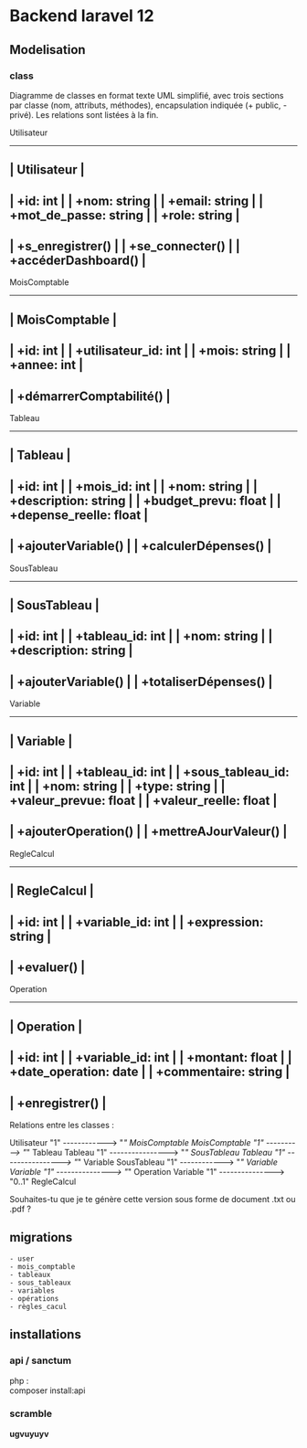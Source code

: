 # Backend laravel 12

## Modelisation 

###  class 

Diagramme de classes en format texte UML simplifié, avec trois sections par classe (nom, attributs, méthodes), encapsulation indiquée (+ public, - privé). Les relations sont listées à la fin.



Utilisateur

-------------------------------
|        Utilisateur          |
-------------------------------
| +id: int                    |
| +nom: string                |
| +email: string              |
| +mot_de_passe: string       |
| +role: string               |
-------------------------------
| +s_enregistrer()            |
| +se_connecter()             |
| +accéderDashboard()         |
-------------------------------


MoisComptable

-------------------------------
|       MoisComptable         |
-------------------------------
| +id: int                    |
| +utilisateur_id: int        |
| +mois: string               |
| +annee: int                 |
-------------------------------
| +démarrerComptabilité()     |
-------------------------------


Tableau

-------------------------------
|          Tableau            |
-------------------------------
| +id: int                    |
| +mois_id: int               |
| +nom: string                |
| +description: string        |
| +budget_prevu: float        |
| +depense_reelle: float      |
-------------------------------
| +ajouterVariable()          |
| +calculerDépenses()         |
-------------------------------


SousTableau

-------------------------------
|        SousTableau          |
-------------------------------
| +id: int                    |
| +tableau_id: int            |
| +nom: string                |
| +description: string        |
-------------------------------
| +ajouterVariable()          |
| +totaliserDépenses()        |
-------------------------------


Variable

-------------------------------
|          Variable           |
-------------------------------
| +id: int                    |
| +tableau_id: int            |
| +sous_tableau_id: int       |
| +nom: string                |
| +type: string               |
| +valeur_prevue: float       |
| +valeur_reelle: float       |
-------------------------------
| +ajouterOperation()         |
| +mettreAJourValeur()        |
-------------------------------


RegleCalcul

-------------------------------
|         RegleCalcul         |
-------------------------------
| +id: int                    |
| +variable_id: int           |
| +expression: string         |
-------------------------------
| +evaluer()                  |
-------------------------------


Operation

-------------------------------
|          Operation          |
-------------------------------
| +id: int                    |
| +variable_id: int           |
| +montant: float             |
| +date_operation: date       |
| +commentaire: string        |
-------------------------------
| +enregistrer()              |
-------------------------------


Relations entre les classes :

Utilisateur "1" ------------> "*" MoisComptable
MoisComptable "1" ----------> "*" Tableau
Tableau "1" ----------------> "*" SousTableau
Tableau "1" ----------------> "*" Variable
SousTableau "1" ------------> "*" Variable
Variable "1" ---------------> "*" Operation
Variable "1" ---------------> "0..1" RegleCalcul

Souhaites-tu que je te génère cette version sous forme de document .txt ou .pdf ?

## migrations

    - user
    - mois_comptable
    - tableaux
    - sous_tableaux
    - variables
    - opérations
    - règles_cacul 

    
    

## installations

###  api / sanctum

php :  
composer install:api


### scramble 
**ugvuyuyv**